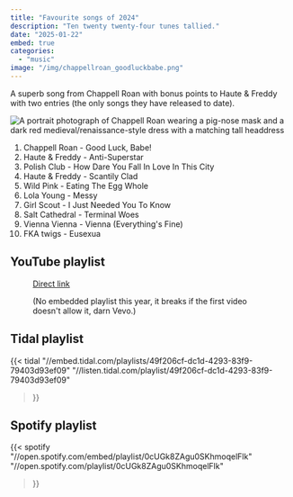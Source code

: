 ```yaml
---
title: "Favourite songs of 2024"
description: "Ten twenty twenty-four tunes tallied."
date: "2025-01-22"
embed: true
categories: 
  - "music"
image: "/img/chappellroan_goodluckbabe.png"
---
```


A superb song from Chappell Roan with bonus points to Haute & Freddy with two entries (the only songs they have released to date).

![A portrait photograph of Chappell Roan wearing a pig-nose mask and a dark red medieval/renaissance-style dress with a matching tall headdress](/img/chappellroan_goodluckbabe.png "Chappell Roan - Good Luck, Babe!")

1. Chappell Roan - Good Luck, Babe!
2. Haute & Freddy - Anti-Superstar
3. Polish Club - How Dare You Fall In Love In This City
4. Haute & Freddy - Scantily Clad
5. Wild Pink - Eating The Egg Whole
6. Lola Young - Messy
7. Girl Scout - I Just Needed You To Know
8. Salt Cathedral - Terminal Woes
9. Vienna Vienna - Vienna (Everything's Fine)
10. FKA twigs - Eusexua

## YouTube playlist
<figure class="embed">
    <figcaption><a href="//www.youtube.com/playlist?list=PL1QX4WW14gfCLmSetx0iOM_FuNCgvhQFJ" title="YouTube" target="_blank">Direct link</a></figcaption>
    <p class="addendum">(No embedded playlist this year, it breaks if the first video doesn't allow it, darn Vevo.)</p>
</figure>

## Tidal playlist
{{< tidal
  "//embed.tidal.com/playlists/49f206cf-dc1d-4293-83f9-79403d93ef09"
  "//listen.tidal.com/playlist/49f206cf-dc1d-4293-83f9-79403d93ef09"
>}}

## Spotify playlist
{{< spotify
  "//open.spotify.com/embed/playlist/0cUGk8ZAgu0SKhmoqelFlk"
  "//open.spotify.com/playlist/0cUGk8ZAgu0SKhmoqelFlk"
>}}
